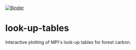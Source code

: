 [![Binder](https://mybinder.org/badge_logo.svg)](https://mybinder.org/v2/gh/ds656/look-up-tables.git/HEAD?labpath=iplot-mpi-tables.ipynb)

# look-up-tables

Interactive plotting of MPI's look-up tables for forest carbon.
